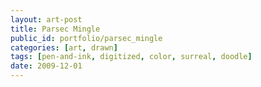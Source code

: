 ```yaml
---
layout: art-post
title: Parsec Mingle
public_id: portfolio/parsec_mingle
categories: [art, drawn]
tags: [pen-and-ink, digitized, color, surreal, doodle]
date: 2009-12-01
---
```

